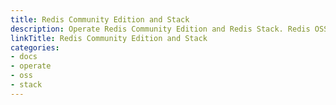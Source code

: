 ```yaml
---
title: Redis Community Edition and Stack
description: Operate Redis Community Edition and Redis Stack. Redis OSS was renamed Redis Community Edition (CE) with the v7.4 release.
linkTitle: Redis Community Edition and Stack
categories:
- docs
- operate
- oss
- stack
---
```

